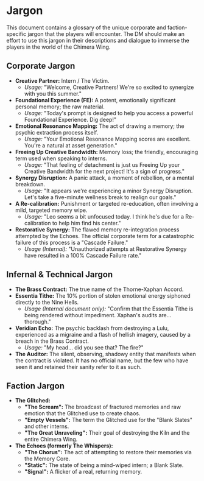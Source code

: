 # Jargon

This document contains a glossary of the unique corporate and faction-specific jargon that the players will encounter. The DM should make an effort to use this jargon in their descriptions and dialogue to immerse the players in the world of the Chimera Wing.

## Corporate Jargon

*   **Creative Partner:** Intern / The Victim.
    *   *Usage:* "Welcome, Creative Partners! We're so excited to synergize with you this summer."
*   **Foundational Experience (FE):** A potent, emotionally significant personal memory; the raw material.
    *   *Usage:* "Today's prompt is designed to help you access a powerful Foundational Experience. Dig deep!"
*   **Emotional Resonance Mapping:** The act of drawing a memory; the psychic extraction process itself.
    *   *Usage:* "Your Emotional Resonance Mapping scores are excellent. You're a natural at asset generation."
*   **Freeing Up Creative Bandwidth:** Memory loss; the friendly, encouraging term used when speaking to interns.
    *   *Usage:* "That feeling of detachment is just us Freeing Up your Creative Bandwidth for the next project! It's a sign of progress."
*   **Synergy Disruption:** A panic attack, a moment of rebellion, or a mental breakdown.
    *   *Usage:* "It appears we're experiencing a minor Synergy Disruption. Let's take a five-minute wellness break to realign our goals."
*   **A Re-calibration:** Punishment or targeted re-education, often involving a mild, targeted memory wipe.
    *   *Usage:* "Leo seems a bit unfocused today. I think he's due for a Re-calibration to help him find his center."
*   **Restorative Synergy:** The flawed memory re-integration process attempted by the Echoes. The official corporate term for a catastrophic failure of this process is a "Cascade Failure."
    *   *Usage (Internal):* "Unauthorized attempts at Restorative Synergy have resulted in a 100% Cascade Failure rate."

## Infernal & Technical Jargon

*   **The Brass Contract:** The true name of the Thorne-Xaphan Accord.
*   **Essentia Tithe:** The 10% portion of stolen emotional energy siphoned directly to the Nine Hells.
    *   *Usage (Internal document only):* "Confirm that the Essentia Tithe is being rendered without impediment. Xaphan's audits are... thorough."
*   **Veridian Echo:** The psychic backlash from destroying a Lulu, experienced as a migraine and a flash of hellish imagery, caused by a breach in the Brass Contract.
    *   *Usage:* "My head... did you see that? The fire?"
*   **The Auditor:** The silent, observing, shadowy entity that manifests when the contract is violated. It has no official name, but the few who have seen it and retained their sanity refer to it as such.

## Faction Jargon

*   **The Glitched:**
    *   **"The Scream":** The broadcast of fractured memories and raw emotion that the Glitched use to create chaos.
    *   **"Empty Vessels":** The term the Glitched use for the "Blank Slates" and other interns.
    *   **"The Great Unraveling":** Their goal of destroying the Kiln and the entire Chimera Wing.
*   **The Echoes (formerly The Whispers):**
    *   **"The Chorus":** The act of attempting to restore their memories via the Memory Core.
    *   **"Static":** The state of being a mind-wiped intern; a Blank Slate.
    *   **"Signal":** A flicker of a real, returning memory.
